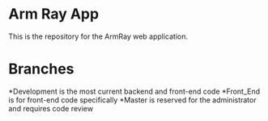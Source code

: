 # Arm Ray App
This is the repository for the ArmRay web application.

# Branches
*Development is the most current backend and front-end code
*Front_End is for front-end code specifically
*Master is reserved for the administrator and requires code review
